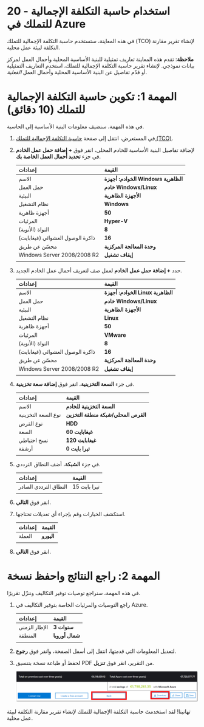 ﻿---
wts:
   title: '20 - استخدام حاسبة التكلفة الإجمالية للتملك في Azure (10 دقائق)'
   module: 'الوحدة 06: وصف إدارة التكاليف واتفاقيات مستوى الخدمة في Azure'
---
# 20 - استخدام حاسبة التكلفة الإجمالية للتملك في Azure


في هذه المعاينة، ستستخدم حاسبة التكلفة الإجمالية للتملك (TCO) لإنشاء تقرير مقارنة التكلفة لبيئة عمل محلية.

**ملاحظة**: تقدم هذه المعاينة تعاريف تمثيلية للبنية الأساسية المحلية وأحمال العمل لمركز بيانات نموذجي. لإنشاء تقرير حاسبة التكلفة الإجمالية للتملك، استخدم التعاريف التمثيلية أو قدّم تفاصيل عن البنية الأساسية المحلية وأحمال العمل *الفعلية*.

# المهمة 1: تكوين حاسبة التكلفة الإجمالية للتملك (10 دقائق)

في هذه المهمة، سنضيف معلومات البنية الأساسية إلى الحاسبة. 

1. في المستعرض، انتقل إلى صفحة [حاسبة التكلفة الإجمالية للتملك (TCO)](https://azure.microsoft.com/ar-sa/pricing/tco/calculator/).

2. لإضافة تفاصيل البنية الأساسية للخادم المحلي، انقر فوق **+ إضافة حمل عمل الخادم** في جزء **تحديد أحمال العمل الخاصة بك**.

    | إعدادات | القيمة |
    | -- | -- |
    | الاسم | **الخوادم: أجهزة Windows الظاهرية** |
    | حمل العمل | **خادم Windows/Linux** |
    | البيئية | **الأجهزة الظاهرية** |
    | نظام التشغيل | **Windows** |  
    | أجهزة ظاهرية | **50** |
    | المرئيات | **Hyper-V** |
    | النواة (الأنوية) | **8**|
    | ذاكرة الوصول العشوائي (غيغابايت) | **16** |
    | محسّن عن طريق | **وحدة المعالجة المركزية** |
    | Windows Server 2008/2008 R2 | **إيقاف تشغيل** |
    | | |

3. حدد **+ إضافة حمل عمل الخادم** لعمل صف لتعريف أحمال عمل الخادم الجديد. 

    | إعدادات | القيمة |
    | -- | -- |
    | الاسم | **الخوادم: أجهزة Linux الظاهرية** |
    | حمل العمل | **خادم Windows/Linux** |
    | البيئية | **الأجهزة الظاهرية** |
    | نظام التشغيل | **Linux** |  
    | أجهزة ظاهرية | **50** |
    | المرئيات | **VMware** |
    | النواة (الأنوية) | **8**|
    | ذاكرة الوصول العشوائي (غيغابايت) | **16** |
    | محسّن عن طريق | **وحدة المعالجة المركزية** |
    | Windows Server 2008/2008 R2 | **إيقاف تشغيل** |
    | | |

4. في جزء **السعة التخزينية**، انقر فوق **إضافة سعة تخزينية**.

    | إعدادات | القيمة |
    | -- | -- |
    | الاسم | **السعة التخزينية للخادم** |
    | نوع السعة التخزينية | **القرص المحلي/شبكة منطقة التخزين** |
    | نوع القرص | **HDD** |
    | السعة | **60 غيغابايت** |  
    | نسخ احتياطي | **120 غيغابايت** |
    | أرشفة | **0 تيرا بايت** |
    | | |

5. في جزء **الشبكة**، أضف النطاق الترددي. 

    | إعدادات | القيمة |
    | -- | -- |
    | النطاق الترددي الصادر | 15 تيرا بايت|
    | | |

6. انقر فوق **التالي**.

7. استكشف الخيارات وقم بإجراء أي تعديلات تحتاجها. 

    | إعدادات | القيمة |
    | -- | -- |
    | العملة | **اليورو** |
    | | |

8. انقر فوق **التالي**.

# المهمة 2: راجع النتائج واحفظ نسخة

في هذه المهمة، سنراجع توصيات توفير التكاليف وننزّل تقريرًا. 

1. راجع التوصيات والمرئيات الخاصة بتوفير التكاليف في Azure.

    | إعدادات | القيمة |
    | -- | -- |
    | الإطار الزمني| **3 سنوات** |
    | المنطقة | **شمال أوروبا** |
    | | |


2. لتعديل المعلومات التي قدمتها، انتقل إلى أسفل الصفحة، وانقر فوق **رجوع**. 

3. لحفظ أو طباعة نسخة بتنسيق PDF من التقرير، انقر فوق **تنزيل**.

    ![لقطة شاشة لجزء التقرير في حاسبة التكلفة الإجمالية للتملك في Azure. تشير حقول الإدخال المميزة والمكتملة إلى كيفية تعيين الإطار الزمني لحاسبة التكلفة الإجمالية على ثلاث سنوات والمنطقة إلى شمال أوروبا. يوضح المخطط تكلفة البنية الأساسية المحلية وتعويض أحمال العمل مقابل التكلفة المنخفضة لاستخدام Azure.](../images/2001.png)

تهانينا! لقد استخدمتَ حاسبة التكلفة الإجمالية للتملك لإنشاء تقرير مقارنة التكلفة لبيئة عمل محلية.
